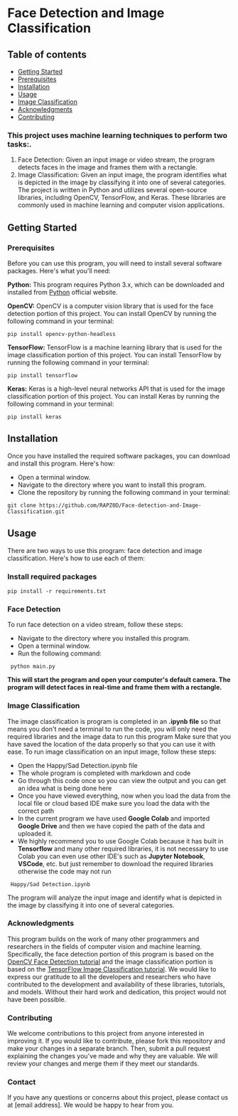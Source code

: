 # Face Detection and Image Classification


## Table of contents 
* [Getting Started](#Getting-Started) 
* [Prerequisites](#Prerequisites) 
* [Installation](#Installation)
* [Usage](#Usage)
* [Image Classification](#Image-Classification)
* [Acknowledgments](#Acknowledgments)
* [Contributing](#Contributing)

### **This project uses machine learning techniques to perform two tasks:**.

1) Face Detection: Given an input image or video stream, the program detects faces in the image and frames them with a rectangle.
2) Image Classification: Given an input image, the program identifies what is depicted in the image by classifying it into one of several categories.
The project is written in Python and utilizes several open-source libraries, including OpenCV, TensorFlow, and Keras. These libraries are commonly used in machine learning and computer vision applications.

## Getting Started

### Prerequisites
Before you can use this program, you will need to install several software packages. Here's what you'll need:

**Python:** This program requires Python 3.x, which can be downloaded and installed from [Python](https://www.python.org/downloads/) official website. 

**OpenCV:** OpenCV is a computer vision library that is used for the face detection portion of this project. You can install OpenCV by running the following command in your terminal:

``` pip install opencv-python-headless ```

**TensorFlow:** TensorFlow is a machine learning library that is used for the image classification portion of this project. You can install TensorFlow by running the following command in your terminal:

``` pip install tensorflow ```

**Keras:** Keras is a high-level neural networks API that is used for the image classification portion of this project. You can install Keras by running the following command in your terminal:

``` pip install keras ```

## Installation
Once you have installed the required software packages, you can download and install this program. Here's how:

* Open a terminal window.
* Navigate to the directory where you want to install this program.
* Clone the repository by running the following command in your terminal:

``` git clone https://github.com/RAPZ0D/Face-detection-and-Image-Classification.git ```

## Usage
There are two ways to use this program: face detection and image classification. Here's how to use each of them:

### Install required packages
``` pip install -r requirements.txt ```

### Face Detection

To run face detection on a video stream, follow these steps:

* Navigate to the directory where you installed this program.
* Open a terminal window.
* Run the following command:

``` python main.py```

**This will start the program and open your computer's default camera. The program will detect faces in real-time and frame them with a rectangle.**

### Image Classification
The image classification is program is completed in an **.ipynb file** so that means you don't need a terminal to run the code, you will only need the required libraries and the image data to run this program 
Make sure that you have saved the location of the data properly so that you can use it with ease. 
To run image classification on an input image, follow these steps:

* Open the Happy/Sad Detection.ipynb file 
* The whole program is completed with markdown and code
* Go through this code once so you can view the output and you can get an idea what is being done here
* Once you have viewed everything, now when you load the data from the local file or cloud based IDE make sure you load the data with the correct path 
* In the current program we have used **Google Colab** and imported **Google Drive** and then we have copied the path of the data and uploaded it.
* We highly recommend you to use Google Colab because it has built in **Tensorflow** and many other required libraries, it is not necessary to use Colab you can even use other IDE's such as **Jupyter Notebook**, **VSCode**, etc. but just remember to download the required libraries otherwise the code may not run 

``` Happy/Sad Detection.ipynb```


The program will analyze the input image and identify what is depicted in the image by classifying it into one of several categories.

### Acknowledgments
This program builds on the work of many other programmers and researchers in the fields of computer vision and machine learning. Specifically, the face detection portion of this program is based on the [OpenCV Face Detection tutorial](https://docs.opencv.org/3.4/df/d6c/tutorial_js_face_detection_camera.html) and the image classification portion is based on the [TensorFlow Image Classification tutorial](https://www.tensorflow.org/tutorials/images/classification). We would like to express our gratitude to all the developers and researchers who have contributed to the development and availability of these libraries, tutorials, and models. Without their hard work and dedication, this project would not have been possible.

### Contributing
We welcome contributions to this project from anyone interested in improving it. If you would like to contribute, please fork this repository and make your changes in a separate branch. Then, submit a pull request explaining the changes you've made and why they are valuable. We will review your changes and merge them if they meet our standards.

### Contact
If you have any questions or concerns about this project, please contact us at [email address]. We would be happy to hear from you.
